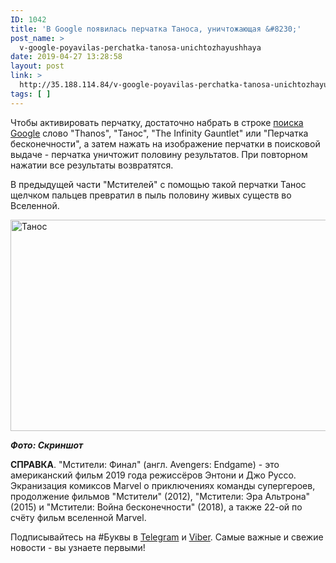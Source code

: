 ```yaml
---
ID: 1042
title: 'В Google появилась перчатка Таноса, уничтожающая &#8230;'
post_name: >
  v-google-poyavilas-perchatka-tanosa-unichtozhayushhaya
date: 2019-04-27 13:28:58
layout: post
link: >
  http://35.188.114.84/v-google-poyavilas-perchatka-tanosa-unichtozhayushhaya/
tags: [ ]
---
```

 <div readability="48.244356659142">
<p>Чтобы активировать перчатку, достаточно набрать в строке <a href="https://bykvu.com/google.com.ua" target="_blank" rel="noopener noreferrer">поиска Google</a> слово "Thanos", "Танос", "The Infinity Gauntlet" или "Перчатка бесконечности", а затем нажать на изображение перчатки в поисковой выдаче - перчатка&nbsp;уничтожит половину результатов. При повторном нажатии все результаты возвратятся.</p>
<p>В предыдущей части "Мстителей" с помощью такой перчатки Танос щелчком пальцев превратил в пыль половину живых существ во Вселенной.</p>
<p><img src="https://bykvu.com/images/2019/04/26/%D0%A2%D0%B0%D0%BD%D0%BD%D0%BE%D1%81.png" alt="Танос" width="700" height="338"></p>
<p><em><strong>Фото: Скриншот</strong></em></p>
<p><strong>СПРАВКА</strong>. "Мстители: Финал" (англ. Avengers: Endgame) - это американский фильм 2019 года режиссёров Энтони и Джо Руссо. Экранизация комиксов Marvel о приключениях команды супергероев, продолжение фильмов "Мстители" (2012), "Мстители: Эра Альтрона" (2015) и "Мстители: Война бесконечности" (2018), а также 22-ой по счёту фильм вселенной Marvel.</p>
</div><p>Подписывайтесь на #Буквы в <a href="https://t.me/bukvyua">Telegram</a> и <a href="http://viber.com/bykvu">Viber</a>. Самые важные и свежие новости - вы узнаете первыми!</p> 